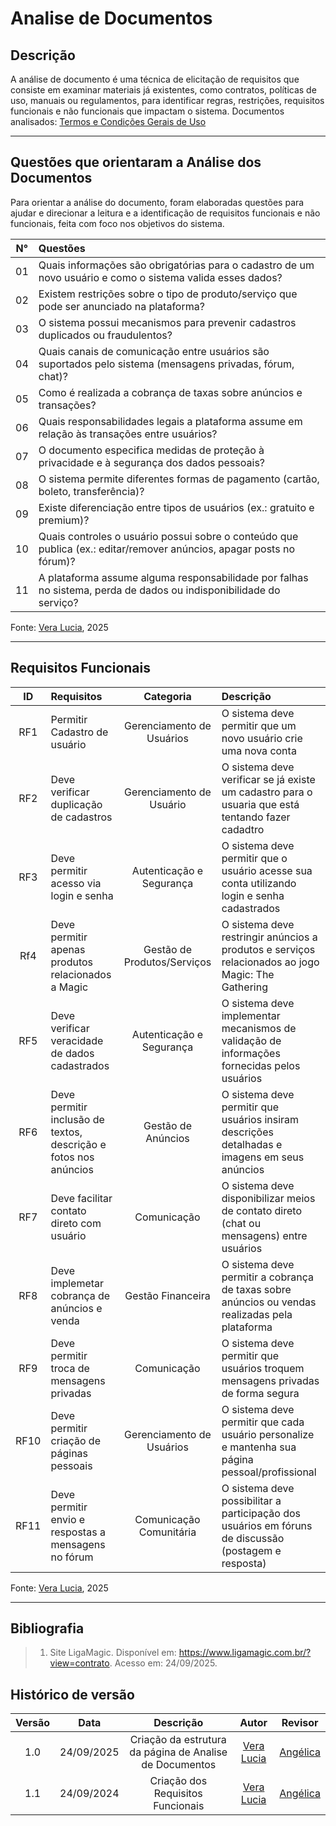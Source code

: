 # Analise de Documentos 

## Descrição 
A análise de documento é uma técnica de elicitação de requisitos que consiste em examinar materiais já existentes, como contratos, políticas de uso, manuais ou regulamentos, para identificar regras, restrições, requisitos funcionais e não funcionais que impactam o sistema.
Documentos analisados: [Termos e Condições Gerais de Uso](https://www.ligamagic.com.br/?view=contrato)

---
## Questões que orientaram a Análise dos Documentos
Para orientar a análise do documento, foram elaboradas questões para ajudar e direcionar a leitura e a identificação de requisitos funcionais e não funcionais, feita com foco nos objetivos do sistema.


| N°  | Questões                                                                                                             |
|:---:|:---------------------------------------------------------------------------------------------------------------------|
| 01  | Quais informações são obrigatórias para o cadastro de um novo usuário e como o sistema valida esses dados?           |
| 02  | Existem restrições sobre o tipo de produto/serviço que pode ser anunciado na plataforma?                             |
| 03  | O sistema possui mecanismos para prevenir cadastros duplicados ou fraudulentos?                                      |
| 04  | Quais canais de comunicação entre usuários são suportados pelo sistema (mensagens privadas, fórum, chat)?            |
| 05  | Como é realizada a cobrança de taxas sobre anúncios e transações?                                                    |
| 06  | Quais responsabilidades legais a plataforma assume em relação às transações entre usuários?                          |
| 07  | O documento especifica medidas de proteção à privacidade e à segurança dos dados pessoais?                           |
| 08  | O sistema permite diferentes formas de pagamento (cartão, boleto, transferência)?                                    |
| 09  | Existe diferenciação entre tipos de usuários (ex.: gratuito e premium)?                                              |
| 10  | Quais controles o usuário possui sobre o conteúdo que publica (ex.: editar/remover anúncios, apagar posts no fórum)? |
| 11  | A plataforma assume alguma responsabilidade por falhas no sistema, perda de dados ou indisponibilidade do serviço?   |

Fonte: [Vera Lucia](https://github.com/verabelucia), 2025

---
## Requisitos Funcionais 

| ID   | Requisitos                                                       |         Categoria           | Descrição                                                                                            |
|:----:|:-----------------------------------------------------------------|:---------------------------:|:-----------------------------------------------------------------------------------------------------|
| RF1  | Permitir Cadastro de usuário                                     |  Gerenciamento de Usuários  | O sistema deve permitir que um novo usuário crie uma nova conta                                      |
| RF2  | Deve verificar duplicação de cadastros                           |  Gerenciamento de Usuário   | O sistema deve verificar se já existe um cadastro para o usuaria que está tentando fazer cadadtro    |
| RF3  | Deve permitir acesso via login e senha                           |  Autenticação e Segurança   | O sistema deve permitir que o usuário acesse sua conta utilizando login e senha cadastrados          | |
| Rf4  | Deve permitir apenas produtos relacionados a Magic               | Gestão de Produtos/Serviços | O sistema deve restringir anúncios a produtos e serviços relacionados ao jogo Magic: The Gathering   | |
| RF5  | Deve verificar veracidade de dados cadastrados                   |  Autenticação e Segurança   | O sistema deve implementar mecanismos de validação de informações fornecidas pelos usuários          |
| RF6  | Deve permitir inclusão de textos, descrição e fotos nos anúncios |     Gestão de Anúncios      | O sistema deve permitir que usuários insiram descrições detalhadas e imagens em seus anúncios        |
| RF7  | Deve facilitar contato direto com usuário                        |         Comunicação         | O sistema deve disponibilizar meios de contato direto (chat ou mensagens) entre usuários             |
| RF8  | Deve implemetar cobrança de anúncios e venda                     |      Gestão Financeira      | O sistema deve permitir a cobrança de taxas sobre anúncios ou vendas realizadas pela plataforma      |
| RF9  | Deve permitir troca de mensagens privadas                        |         Comunicação         | O sistema deve permitir que usuários troquem mensagens privadas de forma segura                      |
| RF10 | Deve permitir criação de páginas pessoais                        |  Gerenciamento de Usuários  | O sistema deve permitir que cada usuário personalize e mantenha sua página pessoal/profissional      |
| RF11 | Deve permitir envio e respostas a mensagens no fórum             |   Comunicação Comunitária   | O sistema deve possibilitar a participação dos usuários em fóruns de discussão (postagem e resposta) |

 Fonte: [Vera Lucia](https://github.com/verabelucia), 2025

---

## Bibliografia

> 1. Site LigaMagic. Disponível em: https://www.ligamagic.com.br/?view=contrato. Acesso em: 24/09/2025.

## Histórico de versão

| Versão |    Data     |                        Descrição                        |                     Autor                     |                     Revisor                     |
|:------:|:-----------:|:-------------------------------------------------------:|:---------------------------------------------:|:-----------------------------------------------:|
|  1.0   | 24/09/2025  | Criação da estrutura da página de Analise de Documentos | [Vera Lucia](https://github.com/verabelucia)  | [Angélica](https://github.com/angelicaccampos)  |
|  1.1   | 24/09/2024  |           Criação dos Requisitos Funcionais             | [Vera Lucia](https://github.com/verabelucia)  | [Angélica](https://github.com/angelicaccampos)  |
